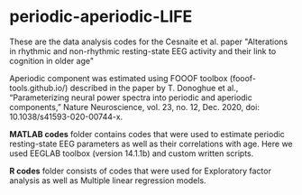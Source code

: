 # periodic-aperiodic-LIFE

<p>These are the data analysis codes for the Cesnaite et al. paper "Alterations in rhythmic and non-rhythmic resting-state EEG activity and their link to cognition in older age"</p>
<p>Aperiodic component was estimated using FOOOF toolbox (fooof-tools.github.io/) described in the paper by T. Donoghue et al., “Parameterizing neural power spectra into periodic and aperiodic components,” Nature Neuroscience, vol. 23, no. 12, Dec. 2020, doi: 10.1038/s41593-020-00744-x.</p>

**MATLAB codes** folder contains codes that were used to estimate periodic resting-state EEG parameters as well as their correlations with age. Here we used EEGLAB toolbox (version 14.1.1b) and custom written scripts. 

**R codes** folder consists of codes that were used for Exploratory factor analysis as well as Multiple linear regression models.
